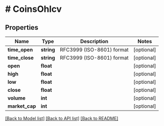 # # CoinsOhlcv

## Properties

Name | Type | Description | Notes
------------ | ------------- | ------------- | -------------
**time_open** | **string** | RFC3999 (ISO-8601) format | [optional]
**time_close** | **string** | RFC3999 (ISO-8601) format | [optional]
**open** | **float** |  | [optional]
**high** | **float** |  | [optional]
**low** | **float** |  | [optional]
**close** | **float** |  | [optional]
**volume** | **int** |  | [optional]
**market_cap** | **int** |  | [optional]

[[Back to Model list]](../../README.md#models) [[Back to API list]](../../README.md#endpoints) [[Back to README]](../../README.md)
